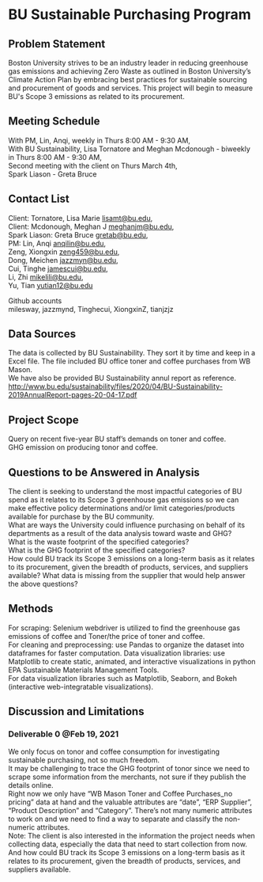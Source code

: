 # BU Sustainable Purchasing Program
## Problem Statement
Boston University strives to be an industry leader in reducing greenhouse gas emissions and achieving Zero Waste as outlined in Boston University’s Climate Action Plan by embracing best practices for sustainable sourcing and procurement of goods and services. This project will begin to measure BU's Scope 3 emissions as related to its procurement. 


## Meeting Schedule

With PM, Lin, Anqi, weekly in Thurs 8:00 AM - 9:30 AM,  
With BU Sustainability, Lisa Tornatore and Meghan Mcdonough - biweekly in Thurs 8:00 AM - 9:30 AM,   
Second meeting with the client on Thurs March 4th,  
Spark Liason - Greta Bruce  

## Contact List

Client: Tornatore, Lisa Marie <lisamt@bu.edu>,  
Client: Mcdonough, Meghan J <meghanjm@bu.edu>,  
Spark Liason: Greta Bruce <gretab@bu.edu>,     
PM: Lin, Anqi <anqilin@bu.edu>,  
Zeng, Xiongxin <zeng459@bu.edu>,  
Dong, Meichen <jazzmyn@bu.edu>,  
Cui, Tinghe <jamescui@bu.edu>,  
Li, Zhi <mikelili@bu.edu>,  
Yu, Tian <yutian12@bu.edu>  

Github accounts  
milesway, jazzmynd, Tinghecui, XiongxinZ, tianjzjz

## Data Sources
The data is collected by BU Sustainability. They sort it by time and keep in a Excel file. The file included BU office toner and coffee purchases from WB Mason.  
We have also be provided BU Sustainability annul report as reference.  
http://www.bu.edu/sustainability/files/2020/04/BU-Sustainability-2019AnnualReport-pages-20-04-17.pdf  

## Project Scope
Query on recent five-year BU staff’s demands on toner and coffee.  
GHG emission on producing tonor and coffee.  


## Questions to be Answered in Analysis
The client is seeking to understand the most impactful categories of BU spend as it relates to its Scope 3 greenhouse gas emissions so we can make effective policy determinations and/or limit categories/products available for purchase by the BU community.  
What are ways the University could influence purchasing on behalf of its departments as a result of the data analysis toward waste and GHG?  
What is the waste footprint of the specified categories?  
What is the GHG footprint of the specified categories?  
How could BU track its Scope 3 emissions on a long-term basis as it relates to its procurement, given the breadth of products, services, and suppliers available? What data is missing from the supplier that would help answer the above questions?  

## Methods
For scraping:  Selenium webdriver is utilized to find the greenhouse gas emissions of coffee and Toner/the price of toner and coffee.   
For cleaning and preprocessing: use Pandas to organize the dataset into dataframes for faster computation. Data visualization libraries: use Matplotlib to create static, animated, and interactive visualizations in python EPA Sustainable Materials Management Tools.  
For data visualization libraries such as Matplotlib, Seaborn, and Bokeh (interactive web-integratable visualizations). 


## Discussion and Limitations
### Deliverable 0 @Feb 19, 2021
We only focus on tonor and coffee consumption for investigating sustainable purchasing, not so much freedom.  
It may be challenging to trace the GHG footprint of tonor since we need to scrape some information from the merchants, not sure if they publish the details online.  
Right now we only have “WB Mason Toner and Coffee Purchases_no pricing” data at hand and the valuable attributes are “date”, “ERP Supplier”, “Product Description” and “Category”. There’s not many numeric attributes to work on and we need to find a way to separate and classify the non-numeric attributes.  
Note: The client is also interested in the information the project needs when collecting data, especially the data that need to start collection from now. And how could BU track its Scope 3 emissions on a long-term basis as it relates to its procurement, given the breadth of products, services, and suppliers available. 
